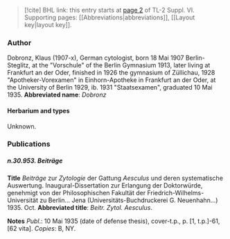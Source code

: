 > [!cite] BHL link: this entry starts at [page 2](https://www.biodiversitylibrary.org/page/33259990) of TL-2 Suppl. VI.
> Supporting pages: [[Abbreviations|abbreviations]], [[Layout key|layout key]].

### Author

Dobronz, Klaus (1907-x), German cytologist, born 18 Mai 1907 Berlin-Steglitz, at the "Vorschule" of the Berlin Gymnasium 1913, later living at Frankfurt an der Oder, finished in 1926 the gymnasium of Züllichau, 1928 "Apotheker-Vorexamen" in Einhorn-Apotheke in Frankfurt an der Oder, at the University of Berlin 1929, ib. 1931 "Staatsexamen", graduated 10 Mai 1935. 
**Abbreviated name**: *Dobronz*

#### Herbarium and types

Unknown.

### Publications

##### n.30.953. Beiträge

**Title**
*Beiträge* zur *Zytologie* der Gattung *Aesculus* und deren systematische Auswertung. Inaugural-Dissertation zur Erlangung der Doktorwürde, genehmigt von der Philosophischen Fakultät der Friedrich-Wilhelms-Universität zu Berlin... Jena (Universitäts-Buchdruckerei G. Neuenhahn...) 1935. Oct.
**Abbreviated title**: *Beitr. Zytol. Aesculus*.

**Notes**
*Publ*.: 10 Mai 1935 (date of defense thesis), cover-t.p., p. \[1, t.p.\]-61, \[62 vita\]. *Copies*: B, NY.

